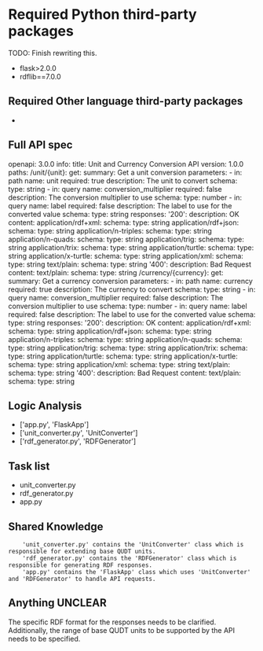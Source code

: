 # Required Python third-party packages

TODO: Finish rewriting this.

- flask>2.0.0
- rdflib==7.0.0

## Required Other language third-party packages

- 

## Full API spec

openapi: 3.0.0
info:
  title: Unit and Currency Conversion API
  version: 1.0.0
paths:
  /unit/{unit}:
    get:
      summary: Get a unit conversion
      parameters:
        - in: path
          name: unit
          required: true
          description: The unit to convert
          schema:
            type: string
        - in: query
          name: conversion_multiplier
          required: false
          description: The conversion multiplier to use
          schema:
            type: number
        - in: query
          name: label
          required: false
          description: The label to use for the converted value
          schema:
            type: string
      responses:
        '200':
          description: OK
          content:
            application/rdf+xml:
              schema:
                type: string
            application/rdf+json:
              schema:
                type: string
            application/n-triples:
              schema:
                type: string
            application/n-quads:
              schema:
                type: string
            application/trig:
              schema:
                type: string
            application/trix:
              schema:
                type: string
            application/turtle:
              schema:
                type: string
            application/x-turtle:
              schema:
                type: string
            application/xml:
              schema:
                type: string
            text/plain:
              schema:
                type: string
        '400':
          description: Bad Request
          content:
            text/plain:
              schema:
                type: string
  /currency/{currency}:
    get:
      summary: Get a currency conversion
      parameters:
        - in: path
          name: currency
          required: true
          description: The currency to convert
          schema:
            type: string
        - in: query
          name: conversion_multiplier
          required: false
          description: The conversion multiplier to use
          schema:
            type: number
        - in: query
          name: label
          required: false
          description: The label to use for the converted value
          schema:
            type: string
      responses:
        '200':
          description: OK
          content:
            application/rdf+xml:
              schema:
                type: string
            application/rdf+json:
              schema:
                type: string
            application/n-triples:
              schema:
                type: string
            application/n-quads:
              schema:
                type: string
            application/trig:
              schema:
                type: string
            application/trix:
              schema:
                type: string
            application/turtle:
              schema:
                type: string
            application/x-turtle:
              schema:
                type: string
            application/xml:
              schema:
                type: string
            text/plain:
              schema:
                type: string
        '400':
          description: Bad Request
          content:
            text/plain:
              schema:
                type: string
    

## Logic Analysis

- ['app.py', 'FlaskApp']
- ['unit_converter.py', 'UnitConverter']
- ['rdf_generator.py', 'RDFGenerator']

## Task list

- unit_converter.py
- rdf_generator.py
- app.py

## Shared Knowledge


        'unit_converter.py' contains the 'UnitConverter' class which is responsible for extending base QUDT units. 
        'rdf_generator.py' contains the 'RDFGenerator' class which is responsible for generating RDF responses. 
        'app.py' contains the 'FlaskApp' class which uses 'UnitConverter' and 'RDFGenerator' to handle API requests.
    

## Anything UNCLEAR

The specific RDF format for the responses needs to be clarified. Additionally, the range of base QUDT units to be supported by the API needs to be specified.

